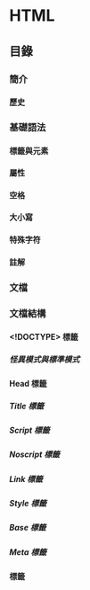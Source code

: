 # HTML

## 目錄

### 簡介
#### 歷史

### 基礎語法
#### 標籤與元素
#### 屬性
#### 空格
#### 大小寫
#### 特殊字符
#### 註解

### 文檔

### 文檔結構

#### <!DOCTYPE> 標籤
##### 怪異模式與標準模式

#### Head <head> 標籤
##### Title 標籤
##### Script 標籤
##### Noscript 標籤
##### Link 標籤
##### Style 標籤
##### Base 標籤
##### Meta 標籤

#### <body> 標籤


